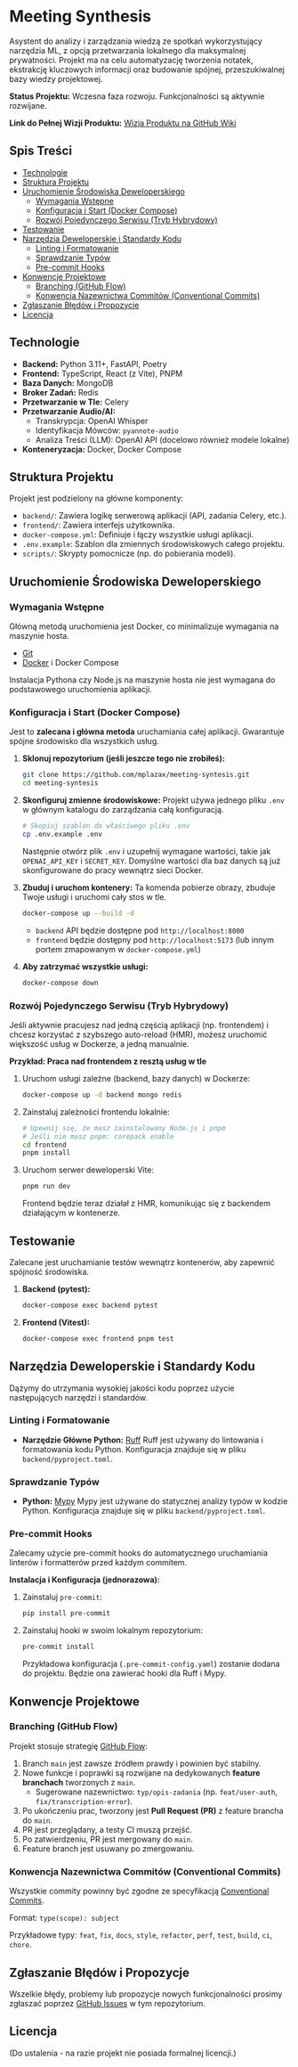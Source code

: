 # Meeting Synthesis

Asystent do analizy i zarządzania wiedzą ze spotkań wykorzystujący narzędzia ML, z opcją przetwarzania lokalnego dla maksymalnej prywatności. Projekt ma na celu automatyzację tworzenia notatek, ekstrakcję kluczowych informacji oraz budowanie spójnej, przeszukiwalnej bazy wiedzy projektowej.

**Status Projektu:** Wczesna faza rozwoju. Funkcjonalności są aktywnie rozwijane.

**Link do Pełnej Wizji Produktu:** [Wizja Produktu na GitHub Wiki](https://github.com/mplazax/meeting-syntesis/wiki/Wizja-Produktu)

## Spis Treści

- [Technologie](#technologie)
- [Struktura Projektu](#struktura-projektu)
- [Uruchomienie Środowiska Deweloperskiego](#uruchomienie-środowiska-deweloperskiego)
  - [Wymagania Wstępne](#wymagania-wstępne)
  - [Konfiguracja i Start (Docker Compose)](#konfiguracja-i-start-docker-compose)
  - [Rozwój Pojedynczego Serwisu (Tryb Hybrydowy)](#rozwój-pojedynczego-serwisu-tryb-hybrydowy)
- [Testowanie](#testowanie)
- [Narzędzia Deweloperskie i Standardy Kodu](#narzędzia-deweloperskie-i-standardy-kodu)
  - [Linting i Formatowanie](#linting-i-formatowanie)
  - [Sprawdzanie Typów](#sprawdzanie-typów)
  - [Pre-commit Hooks](#pre-commit-hooks)
- [Konwencje Projektowe](#konwencje-projektowe)
  - [Branching (GitHub Flow)](#branching-github-flow)
  - [Konwencja Nazewnictwa Commitów (Conventional Commits)](#konwencja-nazewnictwa-commitów-conventional-commits)
- [Zgłaszanie Błędów i Propozycje](#zgłaszanie-błędów-i-propozycje)
- [Licencja](#licencja)

## Technologie

- **Backend:** Python 3.11+, FastAPI, Poetry
- **Frontend:** TypeScript, React (z Vite), PNPM
- **Baza Danych:** MongoDB
- **Broker Zadań:** Redis
- **Przetwarzanie w Tle:** Celery
- **Przetwarzanie Audio/AI:**
  - Transkrypcja: OpenAI Whisper
  - Identyfikacja Mówców: `pyannote-audio`
  - Analiza Treści (LLM): OpenAI API (docelowo również modele lokalne)
- **Konteneryzacja:** Docker, Docker Compose

## Struktura Projektu

Projekt jest podzielony na główne komponenty:

- `backend/`: Zawiera logikę serwerową aplikacji (API, zadania Celery, etc.).
- `frontend/`: Zawiera interfejs użytkownika.
- `docker-compose.yml`: Definiuje i łączy wszystkie usługi aplikacji.
- `.env.example`: Szablon dla zmiennych środowiskowych całego projektu.
- `scripts/`: Skrypty pomocnicze (np. do pobierania modeli).

## Uruchomienie Środowiska Deweloperskiego

### Wymagania Wstępne

Główną metodą uruchomienia jest Docker, co minimalizuje wymagania na maszynie hosta.

- [Git](https://git-scm.com/)
- [Docker](https://www.docker.com/get-started) i Docker Compose

Instalacja Pythona czy Node.js na maszynie hosta nie jest wymagana do podstawowego uruchomienia aplikacji.

### Konfiguracja i Start (Docker Compose)

Jest to **zalecana i główna metoda** uruchamiania całej aplikacji. Gwarantuje spójne środowisko dla wszystkich usług.

1.  **Sklonuj repozytorium (jeśli jeszcze tego nie zrobiłeś):**

    ```bash
    git clone https://github.com/mplazax/meeting-syntesis.git
    cd meeting-syntesis
    ```

2.  **Skonfiguruj zmienne środowiskowe:**
    Projekt używa jednego pliku `.env` w głównym katalogu do zarządzania całą konfiguracją.

    ```bash
    # Skopiuj szablon do właściwego pliku .env
    cp .env.example .env
    ```

    Następnie otwórz plik `.env` i uzupełnij wymagane wartości, takie jak `OPENAI_API_KEY` i `SECRET_KEY`. Domyślne wartości dla baz danych są już skonfigurowane do pracy wewnątrz sieci Docker.

3.  **Zbuduj i uruchom kontenery:**
    Ta komenda pobierze obrazy, zbuduje Twoje usługi i uruchomi cały stos w tle.

    ```bash
    docker-compose up --build -d
    ```

    - `backend` API będzie dostępne pod `http://localhost:8000`
    - `frontend` będzie dostępny pod `http://localhost:5173` (lub innym portem zmapowanym w `docker-compose.yml`)

4.  **Aby zatrzymać wszystkie usługi:**

    ```bash
    docker-compose down
    ```

### Rozwój Pojedynczego Serwisu (Tryb Hybrydowy)

Jeśli aktywnie pracujesz nad jedną częścią aplikacji (np. frontendem) i chcesz korzystać z szybszego auto-reload (HMR), możesz uruchomić większość usług w Dockerze, a jedną manualnie.

**Przykład: Praca nad frontendem z resztą usług w tle**

1.  Uruchom usługi zależne (backend, bazy danych) w Dockerze:
    ```bash
    docker-compose up -d backend mongo redis
    ```
2.  Zainstaluj zależności frontendu lokalnie:
    ```bash
    # Upewnij się, że masz zainstalowany Node.js i pnpm
    # Jeśli nie masz pnpm: corepack enable
    cd frontend
    pnpm install
    ```
3.  Uruchom serwer deweloperski Vite:
    ```bash
    pnpm run dev
    ```
    Frontend będzie teraz działał z HMR, komunikując się z backendem działającym w kontenerze.

## Testowanie

Zalecane jest uruchamianie testów wewnątrz kontenerów, aby zapewnić spójność środowiska.

1.  **Backend (pytest):**

    ```bash
    docker-compose exec backend pytest
    ```

2.  **Frontend (Vitest):**
    ```bash
    docker-compose exec frontend pnpm test
    ```

## Narzędzia Deweloperskie i Standardy Kodu

Dążymy do utrzymania wysokiej jakości kodu poprzez użycie następujących narzędzi i standardów.

### Linting i Formatowanie

- **Narzędzie Główne Python:** [Ruff](https://beta.ruff.rs/docs/)
  Ruff jest używany do lintowania i formatowania kodu Python. Konfiguracja znajduje się w pliku `backend/pyproject.toml`.

### Sprawdzanie Typów

- **Python:** [Mypy](http://mypy-lang.org/)
  Mypy jest używane do statycznej analizy typów w kodzie Python. Konfiguracja znajduje się w pliku `backend/pyproject.toml`.

### Pre-commit Hooks

Zalecamy użycie pre-commit hooks do automatycznego uruchamiania linterów i formatterów przed każdym commitem.

**Instalacja i Konfiguracja (jednorazowa):**

1.  Zainstaluj `pre-commit`:
    ```bash
    pip install pre-commit
    ```
2.  Zainstaluj hooki w swoim lokalnym repozytorium:
    ```bash
    pre-commit install
    ```
    Przykładowa konfiguracja (`.pre-commit-config.yaml`) zostanie dodana do projektu. Będzie ona zawierać hooki dla Ruff i Mypy.

## Konwencje Projektowe

### Branching (GitHub Flow)

Projekt stosuje strategię [GitHub Flow](https://docs.github.com/en/get-started/quickstart/github-flow):

1.  Branch `main` jest zawsze źródłem prawdy i powinien być stabilny.
2.  Nowe funkcje i poprawki są rozwijane na dedykowanych **feature branchach** tworzonych z `main`.
    - Sugerowane nazewnictwo: `typ/opis-zadania` (np. `feat/user-auth`, `fix/transcription-error`).
3.  Po ukończeniu prac, tworzony jest **Pull Request (PR)** z feature brancha do `main`.
4.  PR jest przeglądany, a testy CI muszą przejść.
5.  Po zatwierdzeniu, PR jest mergowany do `main`.
6.  Feature branch jest usuwany po zmergowaniu.

### Konwencja Nazewnictwa Commitów (Conventional Commits)

Wszystkie commity powinny być zgodne ze specyfikacją [Conventional Commits](https://www.conventionalcommits.org/).

Format: `type(scope): subject`

Przykładowe typy: `feat`, `fix`, `docs`, `style`, `refactor`, `perf`, `test`, `build`, `ci`, `chore`.

## Zgłaszanie Błędów i Propozycje

Wszelkie błędy, problemy lub propozycje nowych funkcjonalności prosimy zgłaszać poprzez [GitHub Issues](https://github.com/mplazax/meeting-syntesis/issues) w tym repozytorium.

## Licencja

(Do ustalenia - na razie projekt nie posiada formalnej licencji.)
